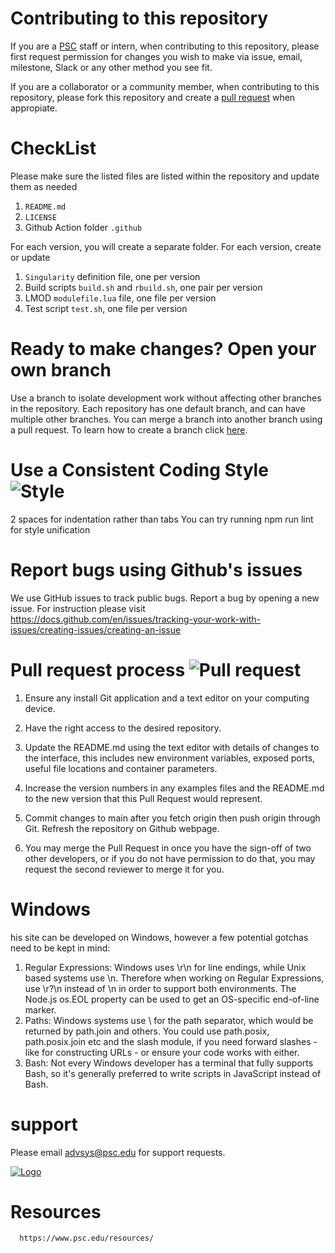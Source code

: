 
# Contributing to this repository 
If you are a [PSC](https://www.psc.edu/staff-directory/) staff or intern, when contributing to this repository, please first request permission for changes you wish to make via issue, email, milestone, Slack or any other method you see fit.

If you are a collaborator or a community member, when contributing to this repository, please fork this repository and create a [pull request](https://docs.github.com/en/github/collaborating-with-pull-requests/proposing-changes-to-your-work-with-pull-requests/about-pull-requests) when appropiate. 

# CheckList 
Please make sure the listed files are listed within the repository and update them as needed

1. `README.md`
2. `LICENSE`
3. Github Action folder `.github`

For each version, you will create a separate folder. For each version, create or update

1. `Singularity` definition file, one per version
2. Build scripts `build.sh` and `rbuild.sh`, one pair per version
3. LMOD `modulefile.lua` file, one file per version
4. Test script `test.sh`, one file per version

# Ready to make changes? Open your own branch 
Use a branch to isolate development work without affecting other branches in the repository. Each repository has one default branch, and can have multiple other branches. You can merge a branch into another branch using a pull request.
To learn how to create a branch click [here](https://docs.github.com/en/desktop/contributing-and-collaborating-using-github-desktop/making-changes-in-a-branch/managing-branches ).

# Use a Consistent Coding Style  ![Style](https://img.shields.io/badge/Style-consistent-brightgreen.svg)
2 spaces for indentation rather than tabs
You can try running npm run lint for style unification


# Report bugs using Github's issues
We use GitHub issues to track public bugs. Report a bug by opening a new issue. 
For instruction please visit https://docs.github.com/en/issues/tracking-your-work-with-issues/creating-issues/creating-an-issue

# Pull request process     ![Pull request](https://img.shields.io/badge/Pull%20request-1-brightgreen.svg)


1. Ensure any install Git application and a text editor on your computing device. 

2. Have the right access to the desired repository.

3. Update the README.md using the text editor with details of changes to the interface, this includes new environment variables, exposed ports, useful file locations and container parameters.

4. Increase the version numbers in any examples files and the README.md to the new version that this Pull Request would represent.

5. Commit changes to main after you fetch origin then push origin through Git. Refresh the repository on Github webpage. 

6. You may merge the Pull Request in once you have the sign-off of two other developers, or if you do not have permission to do that, you may request the second reviewer to merge it for you.


# Windows
his site can be developed on Windows, however a few potential gotchas need to be kept in mind:

1. Regular Expressions: Windows uses \r\n for line endings, while Unix based systems use \n. Therefore when working on Regular Expressions, use \r?\n instead of \n in order to support both environments. The Node.js os.EOL property can be used to get an OS-specific end-of-line marker.
2. Paths: Windows systems use \ for the path separator, which would be returned by path.join and others. You could use path.posix, path.posix.join etc and the slash module, if you need forward slashes - like for constructing URLs - or ensure your code works with either.
3. Bash: Not every Windows developer has a terminal that fully supports Bash, so it's generally preferred to write scripts in JavaScript instead of Bash.



# support 

Please email advsys@psc.edu for support requests. 


[![Logo](https://developer.nvidia.com/sites/default/files/logos/psc_logo.png)](https://github.com/orgs/pscedu)

   # Resources
      https://www.psc.edu/resources/



